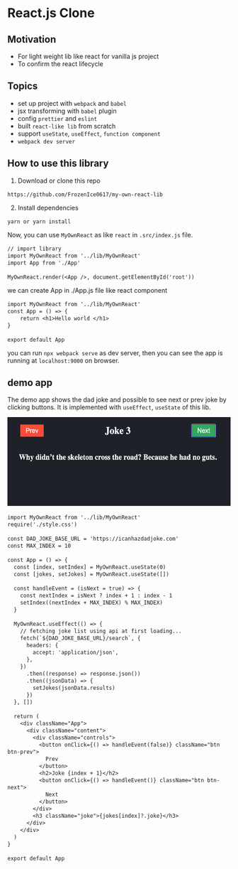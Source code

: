 # React.js Clone
## Motivation

- For light weight lib like react for vanilla js project
- To confirm the react lifecycle

## Topics

- set up project with `webpack` and `babel`
- jsx transforming with `babel` plugin
- config `prettier` and `eslint`
- built `react-like lib` from scratch
- support `useState`, `useEffect`, `function component`
- `webpack dev server`

## How to use this library

1. Download or clone this repo 
```
https://github.com/FrozenIce0617/my-own-react-lib 
```

2. Install dependencies

```
yarn or yarn install
```

Now, you can use `MyOwnReact` as like `react` in `.src/index.js` file.

```
// import library
import MyOwnReact from '../lib/MyOwnReact'
import App from './App'

MyOwnReact.render(<App />, document.getElementById('root'))
```
we can create App in ./App.js file like react component

```
import MyOwnReact from '../lib/MyOwnReact'
const App = () => {
    return <h1>Hello world </h1>
}

export default App
```

you can run `npx webpack serve` as dev server, then you can see the app is running at `localhost:9000` on browser.


## demo app
The demo app shows the dad joke and possible to see next or prev joke by clicking buttons.
It is implemented with `useEffect`, `useState` of this lib.


<p align="center">
    <img src="./screenshot.png" alt="screenshot"
	width="600" height="200" />
</p>

```
import MyOwnReact from '../lib/MyOwnReact'
require('./style.css')

const DAD_JOKE_BASE_URL = 'https://icanhazdadjoke.com'
const MAX_INDEX = 10

const App = () => {
  const [index, setIndex] = MyOwnReact.useState(0)
  const [jokes, setJokes] = MyOwnReact.useState([])

  const handleEvent = (isNext = true) => {
    const nextIndex = isNext ? index + 1 : index - 1
    setIndex((nextIndex + MAX_INDEX) % MAX_INDEX)
  }

  MyOwnReact.useEffect(() => {
    // fetching joke list using api at first loading...
    fetch(`${DAD_JOKE_BASE_URL}/search`, {
      headers: {
        accept: 'application/json',
      },
    })
      .then((response) => response.json())
      .then((jsonData) => {
        setJokes(jsonData.results)
      })
  }, [])

  return (
    <div className="App">
      <div className="content">
        <div className="controls">
          <button onClick={() => handleEvent(false)} className="btn btn-prev">
            Prev
          </button>
          <h2>Joke {index + 1}</h2>
          <button onClick={() => handleEvent()} className="btn btn-next">
            Next
          </button>
        </div>
        <h3 className="joke">{jokes[index]?.joke}</h3>
      </div>
    </div>
  )
}

export default App

```
